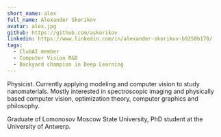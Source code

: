 ```yaml
---
short_name: alex
full_name: Alexander Skorikov
avatar: alex.jpg
github: https://github.com/askorikov
linkedin: https://www.linkedin.com/in/alexander-skorikov-b9250b170/
tags:
  - ClubAI member
  - Computer Vision R&D
  - Backyard champion in Deep Learning
---
```

Physicist. Currently applying modeling and computer vision to study nanomaterials. Mostly interested in spectroscopic imaging and physically based computer vision, optimization theory, computer graphics and philosophy.

Graduate of Lomonosov Moscow State University, PhD student at the University of Antwerp.